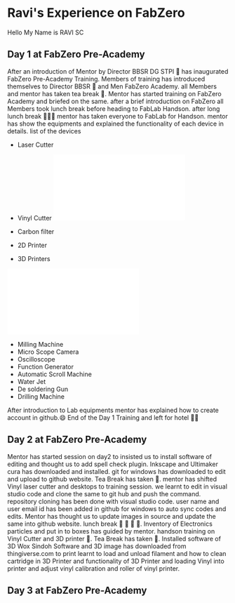 
# Ravi's Experience on FabZero
Hello My Name is RAVI SC
## Day 1 at FabZero Pre-Academy
After an introduction of Mentor by Director BBSR DG STPI :office: has inaugurated FabZero Pre-Academy Training.
Members of training has introduced themselves to Director BBSR :office: and Men FabZero Academy.
all Members and mentor has taken tea break :tea:.
Mentor has started training on FabZero Academy and briefed on the same.
after a brief introduction on FabZero all Members took lunch break before heading to FabLab Handson.
after long lunch break :rice_ball::fork_and_knife::bento: mentor has taken everyone to FabLab for Handson.
mentor has show the equipments and explained the functionality of each device in details.
list of the devices
- Laser Cutter
- Vinyl Cutter
![](fabzero/vinylcutter.md)

- Carbon filter
- 2D Printer
- 3D Printers

![](fabzero/3dprinter.md)


- Milling Machine
- Micro Scope Camera
- Oscilloscope
- Function Generator
- Automatic Scroll Machine
- Water Jet
- De soldering Gun
- Drilling Machine

After introduction to Lab equipments mentor has explained how to create account in github.:smile: 
End of the Day 1 Training and left for hotel :car::hotel:


## Day 2 at FabZero Pre-Academy 
Mentor has started session on day2 to insisted us to install software of editing and thought us to add spell check plugin.
Inkscape and Ultimaker cura has downloaded and installed.
git for windows has downloaded to edit and upload to github website.
Tea Break has taken :tea:.
mentor has shifted Vinyl laser cutter and desktops to training session.
we learnt to edit in visual studio code and clone the same to git hub and push the command.
repository cloning has been done with visual studio code.
user name and user email id has been added in github for windows to auto sync codes and edits. 
Mentor has thought us to update images in source and update the same into github website.
lunch break :rice_ball:      :fork_and_knife:              :bento:  :mushroom:.
Inventory of Electronics particles and put in to boxes has guided by mentor.
handson training on Vinyl Cutter and 3D printer :electric_plug:.
Tea Break has taken :tea:.
Installed software of 3D Wox Sindoh Software and 3D image has downloaded from thingiverse.com to print
learnt to load and unload filament and how to clean cartridge in 3D Printer and functionality of 3D Printer and loading Vinyl into printer and adjust vinyl calibration and roller of vinyl printer.
## Day 3 at FabZero Pre-Academy 